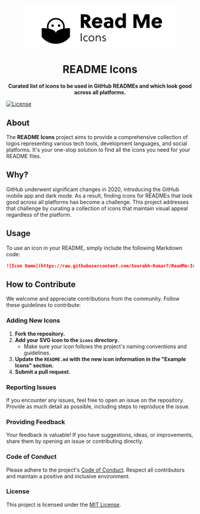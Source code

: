 <p align="center">
  <img alt="Logo" src="https://raw.githubusercontent.com/Sourabh-Kumar7/ReadMe-Icons/master/logo.png" width="400">
</p>

<h1 align="center">README Icons</h1>

<p align="center">
  <strong>Curated list of icons to be used in GitHub READMEs and which look good across all platforms.</strong>
</p>

[![License](https://img.shields.io/badge/License-MIT-blue.svg)](LICENSE)


## About

The **README Icons** project aims to provide a comprehensive collection of logos representing various tech tools, development languages, and social platforms. It's your one-stop solution to find all the icons you need for your README files.

## Why?

GitHub underwent significant changes in 2020, introducing the GitHub mobile app and dark mode. As a result, finding icons for READMEs that look good across all platforms has become a challenge. This project addresses that challenge by curating a collection of icons that maintain visual appeal regardless of the platform.

## Usage

To use an icon in your README, simply include the following Markdown code:

```markdown
![Icon Name](https://raw.githubusercontent.com/Sourabh-Kumar7/ReadMe-Icons/master/icons/selected-icon/icon-name.svg)
```

## How to Contribute

We welcome and appreciate contributions from the community. Follow these guidelines to contribute:

### Adding New Icons

1. **Fork the repository.**
2. **Add your SVG icon to the `icons` directory.**
   - Make sure your icon follows the project's naming conventions and guidelines.
3. **Update the `README.md` with the new icon information in the "Example Icons" section.**
4. **Submit a pull request.**

### Reporting Issues

If you encounter any issues, feel free to open an issue on the repository. Provide as much detail as possible, including steps to reproduce the issue.

### Providing Feedback

Your feedback is valuable! If you have suggestions, ideas, or improvements, share them by opening an issue or contributing directly.

### Code of Conduct

Please adhere to the project's [Code of Conduct](CODE_OF_CONDUCT.md). Respect all contributors and maintain a positive and inclusive environment.

### License

This project is licensed under the [MIT License](LICENSE).
